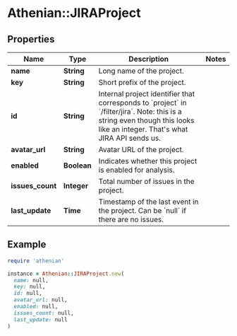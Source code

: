 # Athenian::JIRAProject

## Properties

| Name | Type | Description | Notes |
| ---- | ---- | ----------- | ----- |
| **name** | **String** | Long name of the project. |  |
| **key** | **String** | Short prefix of the project. |  |
| **id** | **String** | Internal project identifier that corresponds to &#x60;project&#x60; in &#x60;/filter/jira&#x60;. Note: this is a string even though this looks like an integer. That&#39;s what JIRA API sends us.  |  |
| **avatar_url** | **String** | Avatar URL of the project. |  |
| **enabled** | **Boolean** | Indicates whether this project is enabled for analysis. |  |
| **issues_count** | **Integer** | Total number of issues in the project. |  |
| **last_update** | **Time** | Timestamp of the last event in the project. Can be &#x60;null&#x60; if there are no issues.  |  |

## Example

```ruby
require 'athenian'

instance = Athenian::JIRAProject.new(
  name: null,
  key: null,
  id: null,
  avatar_url: null,
  enabled: null,
  issues_count: null,
  last_update: null
)
```

